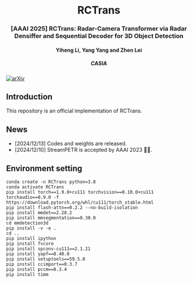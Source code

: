 <div align="center">
<h1>RCTrans</h1>
<h3>[AAAI 2025] RCTrans: Radar-Camera Transformer via Radar Densiffer and Sequential Decoder for 3D Object Detection</h3>
<h4>Yiheng Li, Yang Yang and Zhen Lei<h4>
<h5>CASIA<h5>
</div>

[![arXiv](https://img.shields.io/badge/arXiv-Paper-<COLOR>.svg)]()

## Introduction

This repository is an official implementation of RCTrans.

## News
- [2024/12/13] Codes and weights are released.
- [2024/12/10] StreamPETR is accepted by AAAI 2023 🎉🎉.

## Environment setting
```
conda create -n RCTrans python=3.8
conda activate RCTrans
pip install torch==1.9.0+cu111 torchvision==0.10.0+cu111 torchaudio==0.9.0 -f https://download.pytorch.org/whl/cu111/torch_stable.html
pip install flash-attn==0.2.2 --no-build-isolation
pip install mmdet==2.28.2
pip install mmsegmentation==0.30.0
cd mmdetection3d
pip install -v -e .
cd ..
pip install ipython
pip install fvcore
pip install spconv-cu111==2.1.21
pip install yapf==0.40.0
pip install setuptools==59.5.0
pip install ccimport==0.3.7
pip install pccm==0.3.4
pip install timm
```